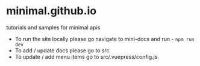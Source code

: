 # minimal.github.io
tutorials and samples for minimal apis 

- To run the site locally please go navigate to mini-docs and run - `npm run dev`
- To add / update docs please go to src
- To update / add menu items go to src/.vuepress/config.js

